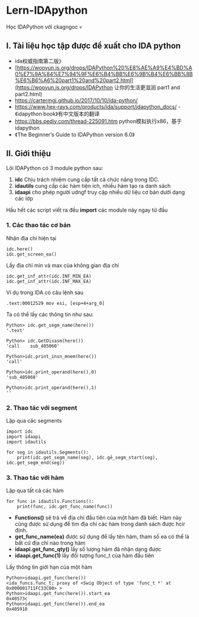 # Lern-IDApython
Học IDAPython với ckagngoc 💀

## I. Tài liệu học tập được đề xuất cho IDA python
- ida权威指南第二版》
- [https://wooyun.js.org/drops/IDAPython%20%E8%AE%A9%E4%BD%A0%E7%9A%84%E7%94%9F%E6%B4%BB%E6%9B%B4%E6%BB%8B%E6%B6%A6%20part1%20and%20part2.html](https://wooyun.js.org/drops/IDAPython 让你的生活更滋润 part1 and part2.html)
- https://cartermgj.github.io/2017/10/10/ida-python/
- https://www.hex-rays.com/products/ida/support/idapython_docs/
-《idapython book》有中文版本的翻译
- https://bbs.pediy.com/thread-225091.htm python模拟执行x86，基于idapython
- 《The Beginner’s Guide to IDAPython version 6.0》

## II. Giới thiệu

Lõi IDAPython có 3 module python sau:
1. **idc** Chịu trách nhiệm cung cấp tất cả chức năng trong IDC.
2. **idautils** cung cấp các hàm tiện ích, nhiều hàm tạo ra danh sách
3. **idaapi** cho phép người udngf truy cập nhiều dữ liệu cơ bản dưới dạng các lớp

Hầu hết các script viết ra đều **import** các module này ngay từ đầu

### 1. Các thao tác cơ bản

Nhận địa chỉ hiện tại
```
idc.here()
idc.get_screen_ea()
```

Lấy địa chỉ min và max của không gian địa chỉ
```
idc.get_inf_attr(idc.INF_MIN_EA)
idc.get_inf_attr(idc.INF_MAX_EA)
```

Ví dụ trong IDA có câu lệnh sau
```
.text:00012529 mov esi, [esp+4+arg_0]
```
Ta có thể lấy các thông tin như sau:
```
Python> idc.get_segm_name(here())
'.text'

Python> idc.GetDisasm(here())
'call    sub_405060'

Python>idc.print_insn_mnem(here())
'call'

Python>idc.print_operand(here(),0)
'sub_405060'

Python>idc.print_operand(here(),1)
''
```

### 2. Thao tác với segment

Lặp qua các segments
```
import idc
import idaapi
import idautils

for seg in idautils.Segments():
    print(idc.get_segm_name(seg), idc.gẻ_segm_start(seg), idc.get_segm_end(seg))
```

### 3. Thao tác với hàm

Lặp qua tất cả các hàm
```
for func in idautils.Functions():
    print(func, idc.get_func_name(func))
```

- **Functions()** sẽ trả về địa chỉ đầu tiên của một hàm đã biết. Hàm này cũng được sử dụng để tìm địa chỉ các hàm trong danh sách được hcir định.
- **get_func_name(ea)** được sử dụng để lấy tên hàm, tham số ea có thể là bất cứ địa chỉ nào trong hàm
- **idaapi.get_func_qty()** lấy số lượng hàm đã nhận dạng được
- **idaapi.get_func(1)** lấy đối tượng func_t của hàm đầu tiên

Lấy thông tin giới hạn của một hàm
```
Python>idaapi.get_func(here())
<ida_funcs.func_t; proxy of <Swig Object of type 'func_t *' at 0x000001711FC33C00> >
Python>idaapi.get_func(here()).start_ea
0x40573c
Python>idaapi.get_func(here()).end_ea
0x405918
```